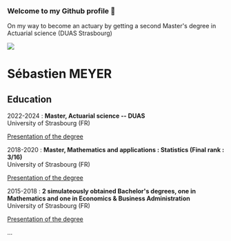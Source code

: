 ### Welcome to my Github profile 👋

On my way to become an actuary by getting a second Master's degree in Actuarial science (DUAS Strasbourg)  

[![](https://imgs.xkcd.com/comics/correlation.png)](https://xkcd.com/552/)

Sébastien MEYER
============

Education
---------
2022-2024
:   **Master, Actuarial science -- DUAS**  
University of Strasbourg (FR)

[Presentation of the degree](https://mathinfo.unistra.fr/duas/accueil/)

2018-2020
:   **Master, Mathematics and applications : Statistics (Final rank : 3/16)**  
University of Strasbourg (FR)

[Presentation of the degree](http://www.math.unistra.fr/MasterStat/)
    
2015-2018
:   **2 simulateously obtained Bachelor's degrees, one in Mathematics and one in Economics & Business Administration**  
University of Strasbourg (FR)

[Presentation of the degree](https://mathinfo.unistra.fr/formations/licence/double-licence-mathematiques-economie/)

...
